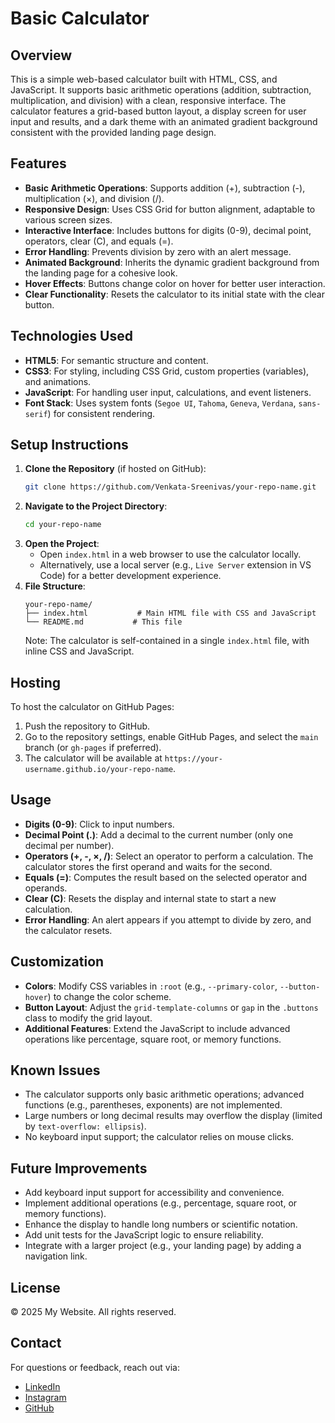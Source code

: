# Basic Calculator

## Overview
This is a simple web-based calculator built with HTML, CSS, and JavaScript. It supports basic arithmetic operations (addition, subtraction, multiplication, and division) with a clean, responsive interface. The calculator features a grid-based button layout, a display screen for user input and results, and a dark theme with an animated gradient background consistent with the provided landing page design.

## Features
- **Basic Arithmetic Operations**: Supports addition (+), subtraction (-), multiplication (×), and division (/).
- **Responsive Design**: Uses CSS Grid for button alignment, adaptable to various screen sizes.
- **Interactive Interface**: Includes buttons for digits (0-9), decimal point, operators, clear (C), and equals (=).
- **Error Handling**: Prevents division by zero with an alert message.
- **Animated Background**: Inherits the dynamic gradient background from the landing page for a cohesive look.
- **Hover Effects**: Buttons change color on hover for better user interaction.
- **Clear Functionality**: Resets the calculator to its initial state with the clear button.

## Technologies Used
- **HTML5**: For semantic structure and content.
- **CSS3**: For styling, including CSS Grid, custom properties (variables), and animations.
- **JavaScript**: For handling user input, calculations, and event listeners.
- **Font Stack**: Uses system fonts (`Segoe UI`, `Tahoma`, `Geneva`, `Verdana`, `sans-serif`) for consistent rendering.

## Setup Instructions
1. **Clone the Repository** (if hosted on GitHub):
   ```bash
   git clone https://github.com/Venkata-Sreenivas/your-repo-name.git
   ```
2. **Navigate to the Project Directory**:
   ```bash
   cd your-repo-name
   ```
3. **Open the Project**:
   - Open `index.html` in a web browser to use the calculator locally.
   - Alternatively, use a local server (e.g., `Live Server` extension in VS Code) for a better development experience.
4. **File Structure**:
   ```
   your-repo-name/
   ├── index.html           # Main HTML file with CSS and JavaScript
   └── README.md           # This file
   ```
   Note: The calculator is self-contained in a single `index.html` file, with inline CSS and JavaScript.

## Hosting
To host the calculator on GitHub Pages:
1. Push the repository to GitHub.
2. Go to the repository settings, enable GitHub Pages, and select the `main` branch (or `gh-pages` if preferred).
3. The calculator will be available at `https://your-username.github.io/your-repo-name`.

## Usage
- **Digits (0-9)**: Click to input numbers.
- **Decimal Point (.)**: Add a decimal to the current number (only one decimal per number).
- **Operators (+, -, ×, /)**: Select an operator to perform a calculation. The calculator stores the first operand and waits for the second.
- **Equals (=)**: Computes the result based on the selected operator and operands.
- **Clear (C)**: Resets the display and internal state to start a new calculation.
- **Error Handling**: An alert appears if you attempt to divide by zero, and the calculator resets.

## Customization
- **Colors**: Modify CSS variables in `:root` (e.g., `--primary-color`, `--button-hover`) to change the color scheme.
- **Button Layout**: Adjust the `grid-template-columns` or `gap` in the `.buttons` class to modify the grid layout.
- **Additional Features**: Extend the JavaScript to include advanced operations like percentage, square root, or memory functions.

## Known Issues
- The calculator supports only basic arithmetic operations; advanced functions (e.g., parentheses, exponents) are not implemented.
- Large numbers or long decimal results may overflow the display (limited by `text-overflow: ellipsis`).
- No keyboard input support; the calculator relies on mouse clicks.

## Future Improvements
- Add keyboard input support for accessibility and convenience.
- Implement additional operations (e.g., percentage, square root, or memory functions).
- Enhance the display to handle long numbers or scientific notation.
- Add unit tests for the JavaScript logic to ensure reliability.
- Integrate with a larger project (e.g., your landing page) by adding a navigation link.

## License
© 2025 My Website. All rights reserved.

## Contact
For questions or feedback, reach out via:
- [LinkedIn](https://www.linkedin.com/in/venkata-sreenivas529/)
- [Instagram](https://www.instagram.com/sreenivas___529/)
- [GitHub](https://github.com/Venkata-Sreenivas)
